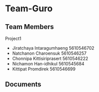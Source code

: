 # Team-Guro
## Team Members

Project1
- Jiratchaya  Intaragumhaeng    5610546702
- Natchanon   Charoensuk        5610546257
- Chonnipa    Kittisiriprasert  5610546222
- Nichamon    Han-idhikul       5610545684
- Kittipat    Promdirek         5610546699

## Documents
